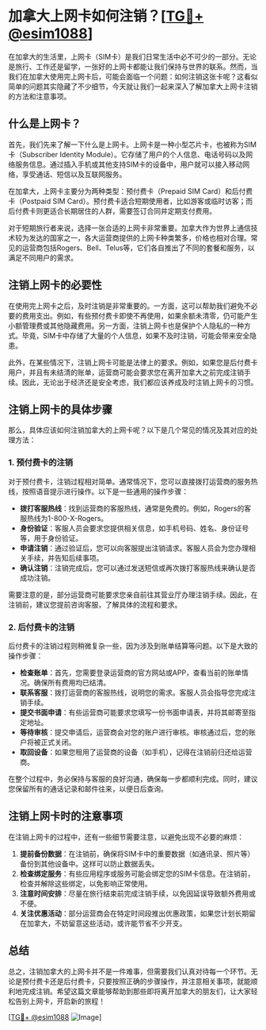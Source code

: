 # 加拿大上网卡如何注销？[[TG💪+ @esim1088](https://t.me/s/esim1088)]

在加拿大的生活里，上网卡（SIM卡）是我们日常生活中必不可少的一部分。无论是旅行、工作还是留学，一张好的上网卡都能让我们保持与世界的联系。然而，当我们在加拿大使用完上网卡后，可能会面临一个问题：如何注销这张卡呢？这看似简单的问题其实隐藏了不少细节，今天就让我们一起来深入了解加拿大上网卡注销的方法和注意事项。

## 什么是上网卡？

首先，我们先来了解一下什么是上网卡。上网卡是一种小型芯片卡，也被称为SIM卡（Subscriber Identity Module）。它存储了用户的个人信息、电话号码以及网络服务信息。通过插入手机或其他支持SIM卡的设备中，用户就可以接入移动网络，享受通话、短信以及互联网服务。

在加拿大，上网卡主要分为两种类型：预付费卡（Prepaid SIM Card）和后付费卡（Postpaid SIM Card）。预付费卡适合短期使用者，比如游客或临时访客；而后付费卡则更适合长期居住的人群，需要签订合同并定期支付费用。

对于短期旅行者来说，选择一张合适的上网卡非常重要。加拿大作为世界上通信技术较为发达的国家之一，各大运营商提供的上网卡种类繁多，价格也相对合理。常见的运营商包括Rogers、Bell、Telus等，它们各自推出了不同的套餐和服务，以满足不同用户的需求。

## 注销上网卡的必要性

在使用完上网卡之后，及时注销是非常重要的。一方面，这可以帮助我们避免不必要的费用支出。例如，有些预付费卡即使不再使用，如果余额未清零，仍可能产生小额管理费或其他隐藏费用。另一方面，注销上网卡也是保护个人隐私的一种方式。毕竟，SIM卡中存储了大量的个人信息，如果不及时注销，可能会带来安全隐患。

此外，在某些情况下，注销上网卡可能是法律上的要求。例如，如果您是后付费卡用户，并且有未结清的账单，运营商可能会要求您在离开加拿大之前完成注销手续。因此，无论出于经济还是安全考虑，我们都应该养成及时注销上网卡的习惯。

## 注销上网卡的具体步骤

那么，具体应该如何注销加拿大的上网卡呢？以下是几个常见的情况及其对应的处理方法：

### 1. 预付费卡的注销

对于预付费卡，注销过程相对简单。通常情况下，您可以直接拨打运营商的服务热线，按照语音提示进行操作。以下是一些通用的操作步骤：

- **拨打客服热线**：找到运营商的客服热线，通常是免费的。例如，Rogers的客服热线为1-800-X-Rogers。
- **身份验证**：客服人员会要求您提供相关信息，如手机号码、姓名、身份证号等，用于身份验证。
- **申请注销**：通过验证后，您可以向客服提出注销请求。客服人员会为您办理相关手续，并告知后续事项。
- **确认注销**：注销完成后，您可以通过发送短信或再次拨打客服热线来确认是否成功注销。

需要注意的是，部分运营商可能要求您亲自前往其营业厅办理注销手续。因此，在注销前，建议您提前咨询客服，了解具体的流程和要求。

### 2. 后付费卡的注销

后付费卡的注销过程则稍微复杂一些，因为涉及到账单结算等问题。以下是大致的操作步骤：

- **检查账单**：首先，您需要登录运营商的官方网站或APP，查看当前的账单情况。确保所有费用均已结清。
- **联系客服**：拨打运营商的客服热线，说明您的需求。客服人员会指导您完成注销手续。
- **提交书面申请**：有些运营商可能要求您填写一份书面申请表，并将其邮寄至指定地址。
- **等待审核**：提交申请后，运营商会对您的账户进行审核。审核通过后，您的账户将被正式关闭。
- **取回设备**：如果您租用了运营商的设备（如手机），记得在注销前归还给运营商。

在整个过程中，务必保持与客服的良好沟通，确保每一步都顺利完成。同时，建议您保留所有的通话记录和邮件往来，以便日后查询。

## 注销上网卡时的注意事项

在注销上网卡的过程中，还有一些细节需要注意，以避免出现不必要的麻烦：

1. **提前备份数据**：在注销前，确保将SIM卡中的重要数据（如通讯录、照片等）备份到其他设备中。这样可以防止数据丢失。
2. **检查绑定服务**：有些应用程序或服务可能会绑定您的SIM卡信息。在注销前，检查并解除这些绑定，以免影响正常使用。
3. **注意时间安排**：尽量在旅行结束前完成注销手续，以免因延误导致额外费用或不便。
4. **关注优惠活动**：部分运营商会在特定时间段推出优惠政策，如果您计划长期留在加拿大，不妨留意这些活动，或许能节省不少开支。

## 总结

总之，注销加拿大的上网卡并不是一件难事，但需要我们认真对待每一个环节。无论是预付费卡还是后付费卡，只要按照正确的步骤操作，并注意相关事项，就能顺利地完成注销。希望这篇文章能够帮助到那些即将离开加拿大的朋友们，让大家轻松告别上网卡，开启新的旅程！

[[TG💪+ @esim1088](https://t.me/s/esim1088) ![Image](https://i.postimg.cc/4NQfJmqS/Snipaste-2025-05-13-00-14-12.png)]